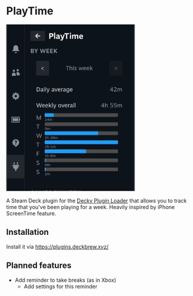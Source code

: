 # PlayTime
![](assets/image.png)

A Steam Deck plugin for the [Decky Plugin Loader](https://github.com/SteamDeckHomebrew/decky-loader) that allows you to track time that you've been playing for a week. Heavily inspired by iPhone ScreenTime feature.

## Installation  
Install it via https://plugins.deckbrew.xyz/  
  
## Planned features
* Add reminder to take breaks (as in Xbox)
    * Add settings for this reminder